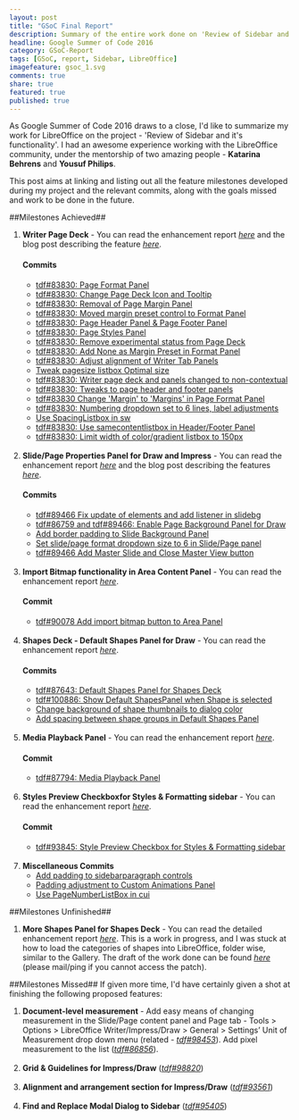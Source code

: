 ```yaml
---
layout: post
title: "GSoC Final Report"
description: Summary of the entire work done on 'Review of Sidebar and it's functionality' for LibreOffice during GSoC 2016
headline: Google Summer of Code 2016
category: GSoC-Report
tags: [GSoC, report, Sidebar, LibreOffice]
imagefeature: gsoc_1.svg
comments: true
share: true
featured: true
published: true
---
```

As Google Summer of Code 2016 draws to a close, I'd like to summarize my work  for LibreOffice on the project - 'Review of Sidebar and it's functionality'. I had an awesome experience working with the LibreOffice community, under the mentorship of two amazing people - **Katarina Behrens** and **Yousuf Philips**.

This post aims at linking and listing out all the feature milestones developed during my project and the relevant commits, along with the goals missed and work to be done in the future.

##Milestones Achieved##
<ol>
    <li>
        <b>Writer Page Deck</b> - You can read the enhancement report <a href="https://bugs.documentfoundation.org/show_bug.cgi?id=83830" target="_blank"><i>here</i></a> and the blog post describing the feature <a href="/sidebar-documentation/libreoffice-writer-page-deck-post/" target="_blank"><i>here</i></a>.
        <h4>Commits</h4>
        <ul>
            <li><a href="https://cgit.freedesktop.org/libreoffice/core/commit/?id=8b99402338773150fc0c8c6f894eb610e056d79e" target="_blank">tdf#83830: Page Format Panel</a></li>
            <li><a href='https://cgit.freedesktop.org/libreoffice/core/commit/?id=0d66c76fc61c09df17b0a1bebbcc5270df267117' target="_blank">tdf#83830: Change Page Deck Icon and Tooltip</a></li>
            <li><a href='https://cgit.freedesktop.org/libreoffice/core/commit/?id=3e19a763b95c45c275d15356ff5531e855cfcb03' target="_blank">tdf#83830: Removal of Page Margin Panel</a></li>
            <li><a href='https://cgit.freedesktop.org/libreoffice/core/commit/?id=656513d15116a3c6feeadc6a3353a304e0b3ef2b' target="_blank">tdf#83830: Moved margin preset control to Format Panel</a></li>
            <li><a href='https://cgit.freedesktop.org/libreoffice/core/commit/?id=b461236af355d8f504064ac6cfe259b9f8a7b01e' target="_blank">tdf#83830: Page Header Panel &amp; Page Footer Panel</a></li>
            <li><a href='https://cgit.freedesktop.org/libreoffice/core/commit/?id=3881fffe4233ce3aa02051b205c114c1cb520d67' target="_blank">tdf#83830: Page Styles Panel</a></li>
            <li><a href='https://cgit.freedesktop.org/libreoffice/core/commit/?id=dd1528b81f4c90c1db8f8eeb38bacc727490c6b6' target="_blank">tdf#83830: Remove experimental status from Page Deck</a></li>
            <li><a href='https://cgit.freedesktop.org/libreoffice/core/commit/?id=be40d4e7102d79d1e3aac5771869585cd1545379' target="_blank">tdf#83830: Add None as Margin Preset in Format Panel</a></li>
            <li><a href='https://cgit.freedesktop.org/libreoffice/core/commit/?id=1420b5765b4b1261c50b11fe7d0355ca7ca692b7' target="_blank">tdf#83830: Adjust alignment of Writer Tab Panels</a></li>
            <li><a href='https://cgit.freedesktop.org/libreoffice/core/commit/?id=66636aeb7d2a6da8f409d17610f62be875e9bb64' target="_blank">Tweak pagesize listbox Optimal size</a></li>
            <li><a href='https://cgit.freedesktop.org/libreoffice/core/commit/?id=b9592bbea315e04da36a1a26e687490ea93c4cc6' target="_blank">tdf#83830: Writer page deck and panels changed to non-contextual</a></li>
            <li><a href='https://cgit.freedesktop.org/libreoffice/core/commit/?id=6f9f401c94f7381880659a7641396c8173fcce6f' target="_blank">tdf#83830: Tweaks to page header and footer panels</a></li>
            <li><a href='https://cgit.freedesktop.org/libreoffice/core/commit/?id=f8b734a4e2b235c12e86d84c7691e39d05786032' target="_blank">tdf#83830 Change 'Margin' to 'Margins' in Page Format Panel</a></li>
            <li><a href='https://cgit.freedesktop.org/libreoffice/core/commit/?id=451ad09dcb07487dfd0cec58d315595c46863bc4' target="_blank">tdf#83830: Numbering dropdown set to 6 lines, label adjustments</a></li>
            <li><a href='https://gerrit.libreoffice.org/28104' target="_blank">Use SpacingListbox in sw</a></li>
            <li><a href='https://gerrit.libreoffice.org/28218' target="_blank">tdf#83830: Use samecontentlistbox in Header/Footer Panel</a></li>
            <li><a href='https://cgit.freedesktop.org/libreoffice/core/commit/?id=3ac60abd6f487a32fa605c1761f5f7752f1125cb' target="_blank">tdf#83830: Limit width of color/gradient listbox to 150px</a></li>
        </ul>
    </li>
    <br>
    <li>
        <b>Slide/Page Properties Panel for Draw and Impress</b> - You can read the enhancement report <a href="https://bugs.documentfoundation.org/show_bug.cgi?id=89466" target="_blank"><i>here</i></a> and the blog post describing the features <a href="/sidebar-documentation/libreoffice-background-panel-post" target="_blank"><i>here</i></a>.
        <h4>Commits</h4>
        <ul>
            <li><a href='https://cgit.freedesktop.org/libreoffice/core/commit/?id=833088b18015381dc8f90e4e868f96b7e882334f' target="_blank">tdf#89466 Fix update of elements and add listener in slidebg</a></li>
            <li><a href='https://cgit.freedesktop.org/libreoffice/core/commit/?id=b0a9ba98ba83154680f8aea0fd0e58b85e2cfb04' target="_blank">tdf#86759 and tdf#89466: Enable Page Background Panel for Draw</a></li>
            <li><a href='https://cgit.freedesktop.org/libreoffice/core/commit/?id=82111a5f8206ce05fc762db14f4b066ce23d6f07' target="_blank">Add border padding to Slide Background Panel</a></li>
            <li><a href='https://cgit.freedesktop.org/libreoffice/core/commit/?id=b2bbebb34efc9b931b4bf0feaf1fdede7cad4f62' target="_blank">Set slide/page format dropdown size to 6 in Slide/Page panel</a></li>
            <li><a href='https://cgit.freedesktop.org/libreoffice/core/commit/?id=64ff7453408e578b95073db1740bfef4f500a2e4' target="_blank">tdf#89466 Add Master Slide and Close Master View button</a></li>
        </ul>
    </li>
    <br>
    <li>
        <b>Import Bitmap functionality in Area Content Panel</b> - You can read the enhancement report <a href="https://bugs.documentfoundation.org/show_bug.cgi?id=90078" target="_blank"><i>here</i></a>.
        <h4>Commit</h4>
        <ul>
            <li><a href='https://cgit.freedesktop.org/libreoffice/core/commit/?id=1bbf0612ea35c73adf0c2aabedf457f7d85acdc0' target="_blank">tdf#90078 Add import bitmap button to Area Panel</a></li>
        </ul>
    </li>
    <br>
    <li>
        <b>Shapes Deck - Default Shapes Panel for Draw</b> - You can read the enhancement report <a href="https://bugs.documentfoundation.org/show_bug.cgi?id=87643" target="_blank"><i>here</i></a>.
        <h4>Commits</h4>
        <ul>
            <li><a href='https://cgit.freedesktop.org/libreoffice/core/commit/?id=ab9708e179762f97bd1a0ee4c0d4b439f1dabfd5' target="_blank">tdf#87643: Default Shapes Panel for Shapes Deck</a></li>
            <li><a href='https://cgit.freedesktop.org/libreoffice/core/commit/?id=3ee3c29d03cf8c647f798d00b0a947042150449d' target="_blank">tdf#100886: Show Default ShapesPanel when Shape is selected</a></li>
            <li><a href='https://cgit.freedesktop.org/libreoffice/core/commit/?id=c878bfc8c90372217bfa41818825f4e047b794d8' target="_blank">Change background of shape thumbnails to dialog color</a></li>
            <li><a href='https://cgit.freedesktop.org/libreoffice/core/commit/?id=e8365711e817876ee45b282fc16977b55f4dbca8' target="_blank">Add spacing between shape groups in Default Shapes Panel</a></li>
        </ul>
    </li>
    <br>
    <li>
        <b>Media Playback Panel</b> - You can read the enhancement report <a href="https://bugs.documentfoundation.org/show_bug.cgi?id=87794" target="_blank"><i>here</i></a>.
        <h4>Commit</h4>
        <ul>
            <li><a href='https://gerrit.libreoffice.org/#/c/27363/' target="_blank">tdf#87794: Media Playback Panel</a></li>
        </ul>
    </li>
    <br>
    <li>
        <b>Styles Preview Checkboxfor Styles &amp; Formatting sidebar</b> - You can read the enhancement report <a href="https://bugs.documentfoundation.org/show_bug.cgi?id=93845" target="_blank"><i>here</i></a>.
        <h4>Commit</h4>
        <ul>
            <li><a href='https://cgit.freedesktop.org/libreoffice/core/commit/?id=0380a6408030ad9db85b4be81095219d5572749b' target="_blank">tdf#93845: Style Preview Checkbox for Styles &amp; Formatting sidebar</a></li>
        </ul>
    </li>
    <br>
    <li>
        <b>Miscellaneous Commits</b>
         <ul>
            <li><a href='https://cgit.freedesktop.org/libreoffice/core/commit/?id=f71a59b5836e03aac42f51ff4d36b73639a6f138' target="_blank">Add padding to sidebarparagraph controls</a></li>
            <li><a href='https://cgit.freedesktop.org/libreoffice/core/commit/?id=4244236d1bfc6426b7d81f0a9d13e473c091b345' target="_blank">Padding adjustment to Custom Animations Panel</a></li>
            <li><a href='https://cgit.freedesktop.org/libreoffice/core/commit/?id=af69de6344d94f4fe3f469d425fe8c0117ab33cd' target="_blank">Use PageNumberListBox in cui</a></li>
        </ul>
    </li>
</ol>

##Milestones Unfinished##
<ol>
    <li>
        <b>More Shapes Panel for Shapes Deck</b> - You can read the detailed enhancement report <a href="https://bugs.documentfoundation.org/show_bug.cgi?id=87643" target="_blank"><i>here</i></a>. This is a work in progress, and I was stuck at how to load the categories of shapes into LibreOffice, folder wise, similar to the Gallery. The draft of the work done can be found <a href="https://gerrit.libreoffice.org/#/c/27181/" target="_blank"><i>here</i></a> (please mail/ping if you cannot access the patch).
    </li>
</ol>

##Milestones Missed##
If given more time, I'd have certainly given a shot at finishing the following proposed features:
<ol>
    <li>
        <b>Document-level measurement</b> - Add easy means of changing measurement in the Slide/Page content panel and Page tab - Tools > Options > LibreOffice Writer/Impress/Draw > General > Settings’ Unit of Measurement drop down menu (related - <a href="https://bugs.documentfoundation.org/show_bug.cgi?id=98453" target="_blank"><i>tdf#98453</i></a>). Add pixel measurement to the list (<a href="https://bugs.documentfoundation.org/show_bug.cgi?id=86856" target="_blank"><i>tdf#86856</i></a>).
    </li>
    <br>
    <li>
        <b>Grid & Guidelines for Impress/Draw</b> (<a href="https://bugs.documentfoundation.org/show_bug.cgi?id=98820" target="_blank"><i>tdf#98820</i></a>)
    </li>
    <br>
    <li>
        <b>Alignment and arrangement section for Impress/Draw</b> (<a href="https://bugs.documentfoundation.org/show_bug.cgi?id=93561" target="_blank"><i>tdf#93561</i></a>)
    </li>
    <br>
    <li>
        <b>Find and Replace Modal Dialog to Sidebar</b> (<a href="https://bugs.documentfoundation.org/show_bug.cgi?id=95405" target="_blank"><i>tdf#95405</i></a>)
    </li>
</ol>